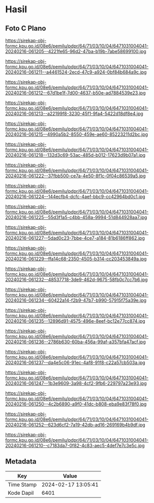 # Hasil

## Foto C Plano

https://sirekap-obj-formc.kpu.go.id/08e6/pemilu/pdpr/64/71/03/10/04/6471031004041-20240216-061205--4221fe65-96d2-47ba-b19b-7abe58699100.jpg

https://sirekap-obj-formc.kpu.go.id/08e6/pemilu/pdpr/64/71/03/10/04/6471031004041-20240216-061211--a4461524-2ecd-47c9-a924-0bf84b684a9c.jpg

https://sirekap-obj-formc.kpu.go.id/08e6/pemilu/pdpr/64/71/03/10/04/6471031004041-20240216-061212--67d1be1f-7d00-4637-b50e-ad7884539e23.jpg

https://sirekap-obj-formc.kpu.go.id/08e6/pemilu/pdpr/64/71/03/10/04/6471031004041-20240216-061213--a22199f8-3230-45f1-9fa4-5422d18df8e4.jpg

https://sirekap-obj-formc.kpu.go.id/08e6/pemilu/pdpr/64/71/03/10/04/6471031004041-20240216-061215--4990a5b2-8550-459e-ae60-85223211d2bc.jpg

https://sirekap-obj-formc.kpu.go.id/08e6/pemilu/pdpr/64/71/03/10/04/6471031004041-20240216-061218--132d3c69-53ac-485d-b012-17623d9b07a1.jpg

https://sirekap-obj-formc.kpu.go.id/08e6/pemilu/pdpr/64/71/03/10/04/6471031004041-20240216-061222--37fbb500-ce7a-4e50-8f1c-0f04c86539a5.jpg

https://sirekap-obj-formc.kpu.go.id/08e6/pemilu/pdpr/64/71/03/10/04/6471031004041-20240216-061224--144ecfb4-dcfc-4aef-bbc9-cc42964bd0c1.jpg

https://sirekap-obj-formc.kpu.go.id/08e6/pemilu/pdpr/64/71/03/10/04/6471031004041-20240216-061225--55d3f1a5-c4bb-458a-9994-51d844928aa7.jpg

https://sirekap-obj-formc.kpu.go.id/08e6/pemilu/pdpr/64/71/03/10/04/6471031004041-20240216-061227--5dad0c23-7bbe-4ce7-a184-81b6186ff862.jpg

https://sirekap-obj-formc.kpu.go.id/08e6/pemilu/pdpr/64/71/03/10/04/6471031004041-20240216-061229--ffa14c68-2350-4505-b314-cc203453849a.jpg

https://sirekap-obj-formc.kpu.go.id/08e6/pemilu/pdpr/64/71/03/10/04/6471031004041-20240216-061232--48537718-3de9-462d-9675-58fb0c7cc7b6.jpg

https://sirekap-obj-formc.kpu.go.id/08e6/pemilu/pdpr/64/71/03/10/04/6471031004041-20240216-061234--60422a14-f2b9-47b7-b990-57915f75a39e.jpg

https://sirekap-obj-formc.kpu.go.id/08e6/pemilu/pdpr/64/71/03/10/04/6471031004041-20240216-061235--12896d91-4575-496e-8eef-bc12e77cc874.jpg

https://sirekap-obj-formc.kpu.go.id/08e6/pemilu/pdpr/64/71/03/10/04/6471031004041-20240216-061236--2786b630-60ba-456a-99af-a357bfa47acf.jpg

https://sirekap-obj-formc.kpu.go.id/08e6/pemilu/pdpr/64/71/03/10/04/6471031004041-20240216-061237--da4e5c06-91ec-4af8-91f8-c22a57cb503a.jpg

https://sirekap-obj-formc.kpu.go.id/08e6/pemilu/pdpr/64/71/03/10/04/6471031004041-20240216-061247--1b3e9609-3a98-4cf2-9fb6-229797a23e93.jpg

https://sirekap-obj-formc.kpu.go.id/08e6/pemilu/pdpr/64/71/03/10/04/6471031004041-20240216-061250--4c2b6890-a9f0-41dc-b808-eba9e83f78f0.jpg

https://sirekap-obj-formc.kpu.go.id/08e6/pemilu/pdpr/64/71/03/10/04/6471031004041-20240216-061252--623d6cf2-7a19-42db-ad16-269169b4b9df.jpg

https://sirekap-obj-formc.kpu.go.id/08e6/pemilu/pdpr/64/71/03/10/04/6471031004041-20240216-061210--c7183da7-0f82-4c83-aec5-4def7e7c3e5c.jpg


## Metadata

| Key        | Value               |
| ---------- | ------------------- |
| Time Stamp | 2024-02-17 13:05:41 |
| Kode Dapil | 6401                |



